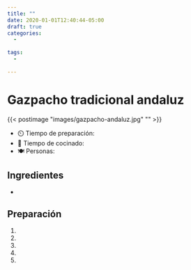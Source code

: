 ```yaml
---
title: ""
date: 2020-01-01T12:40:44-05:00
draft: true 
categories: 
  -  
  
tags: 
  -  
  
---
```


# Gazpacho tradicional andaluz 

{{< postimage "images/gazpacho-andaluz.jpg" "" >}}


- ⏲️  Tiempo de preparación:  
- 🍳 Tiempo de cocinado:  
- 🍽️ Personas:       

## Ingredientes

-  

## Preparación

1. 
2.
3.
4.
5.



